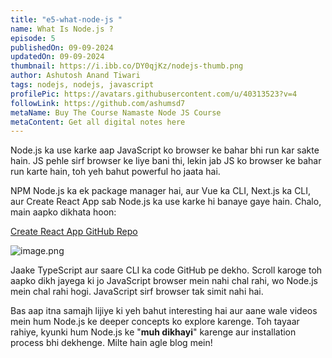 ```yaml
---
title: "e5-what-node-js "
name: What Is Node.js ?
episode: 5
publishedOn: 09-09-2024
updatedOn: 09-09-2024
thumbnail: https://i.ibb.co/DY0qjKz/nodejs-thumb.png
author: Ashutosh Anand Tiwari
tags: nodejs, nodejs, javascript
profilePic: https://avatars.githubusercontent.com/u/40313523?v=4
followLink: https://github.com/ashumsd7
metaName: Buy The Course Namaste Node JS Course
metaContent: Get all digital notes here
---
```



Node.js ka use karke aap JavaScript ko browser ke bahar bhi run kar sakte hain. JS pehle sirf browser ke liye bani thi, lekin jab JS ko browser ke bahar run karte hain, toh yeh bahut powerful ho jaata hai.

NPM Node.js ka ek package manager hai, aur Vue ka CLI, Next.js ka CLI, aur Create React App sab Node.js ka use karke hi banaye gaye hain. Chalo, main aapko dikhata hoon:

[Create React App GitHub Repo](https://github.com/facebook/create-react-app)


![image.png](https://i.ibb.co/8g2JGSG/ssssss.png)

Jaake TypeScript aur saare CLI ka code GitHub pe dekho. Scroll karoge toh aapko dikh jayega ki jo JavaScript browser mein nahi chal rahi, wo Node.js mein chal rahi hogi. JavaScript sirf browser tak simit nahi hai.

Bas aap itna samajh lijiye ki yeh bahut interesting hai aur aane wale videos mein hum Node.js ke deeper concepts ko explore karenge. Toh tayaar rahiye, kyunki hum Node.js ke "**muh dikhayi**" karenge aur installation process bhi dekhenge. Milte hain agle blog mein!
